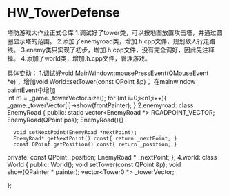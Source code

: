 # HW_TowerDefense
塔防游戏大作业正式仓库
1.调试好了tower类，可以按地图放置攻击塔，并通过圆圈显示塔的范围。
2.添加了enemyroad类，增加.h.cpp文件，规划敌人行走路线。
3.enemy类只实现了初步，增加.h.cpp文件，没有完全调好，因此先注释掉。
4.添加了world类，增加.h.cpp文件，管理游戏。

具体变动：
1.调试好void MainWindow::mousePressEvent(QMouseEvent *e)；
  增加void World::setTower(const QPoint &p)；
  在mainwindow paintEvent中增加    
    int n1 = _game._towerVector.size();
      for (int i=0;i<n1;i++){
          _game._towerVector[i]->show(frontPainter);
      }
2.enemyroad:
  class EnemyRoad
  {
  public:
      static vector<EnemyRoad *> ROADPOINT_VECTOR;
      EnemyRoad(QPoint pos);
      EnemyRoad(){}
  
      void setNextPoint(EnemyRoad *nextPoint);
      EnemyRoad* getNextPoint() const{ return _nextPoint; }
      const QPoint getPosition() const{ return _position; }
  
  private:
      const QPoint		_position;
      EnemyRoad *			_nextPoint;
  };
4.world:
class World
{
public:
    World();
    void setTower(const QPoint &p);
    void show(QPainter * painter);
    vector<Tower0 *> _towerVector;

};